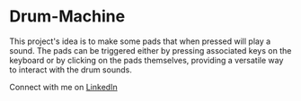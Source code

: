 # Drum-Machine
This project's idea is to make some pads that when pressed will play a sound. The pads can be triggered either by pressing associated keys on the keyboard or by clicking on the pads themselves, providing a versatile way to interact with the drum sounds.

Connect with me on [LinkedIn](https://www.linkedin.com/in/pabllo-cristian-f-a926062b3)
